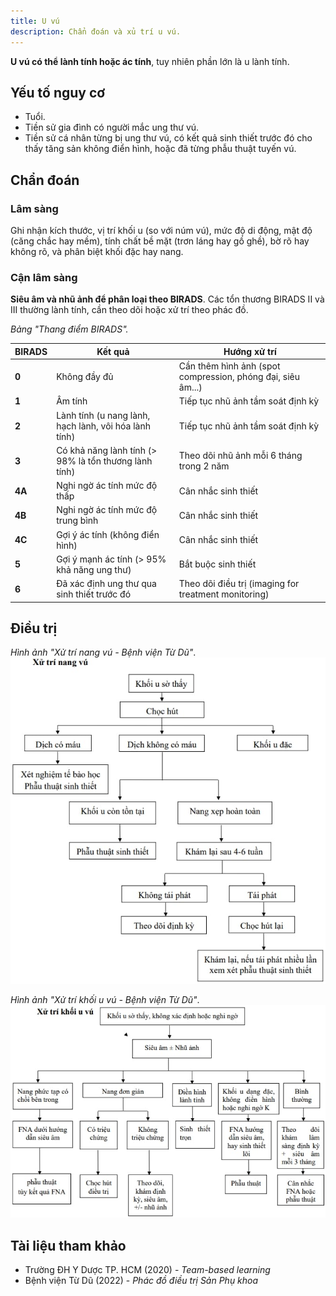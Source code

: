 ```yaml
---
title: U vú
description: Chẩn đoán và xủ trí u vú.
---
```


**U vú có thể lành tính hoặc ác tính**, tuy nhiên phần lớn là u lành tính.

## Yếu tố nguy cơ

- Tuổi.
- Tiền sử gia đình có người mắc ung thư vú.
- Tiền sử cá nhân từng bị ung thư vú, có kết quả sinh thiết trước đó cho thấy tăng sản không điển hình, hoặc đã từng phẫu thuật tuyến vú.

## Chẩn đoán

### Lâm sàng

Ghi nhận kích thước, vị trí khối u (so với núm vú), mức độ di động, mật độ (căng chắc hay mềm), tính chất bề mặt (trơn láng hay gồ ghề), bờ rõ hay không rõ, và phân biệt khối đặc hay nang.

### Cận lâm sàng

**Siêu âm và nhũ ảnh để phân loại theo BIRADS**. Các tổn thương BIRADS II và III thường lành tính, cần theo dõi hoặc xử trí theo phác đồ.

_Bảng "Thang điểm BIRADS"._

| BIRADS | Kết quả                                               | Hướng xử trí                                                |
| ------ | ----------------------------------------------------- | ----------------------------------------------------------- |
| **0**  | Không đầy đủ                                          | Cần thêm hình ảnh (spot compression, phóng đại, siêu âm...) |
| **1**  | Âm tính                                               | Tiếp tục nhũ ảnh tầm soát định kỳ                           |
| **2**  | Lành tính (u nang lành, hạch lành, vôi hóa lành tính) | Tiếp tục nhũ ảnh tầm soát định kỳ                           |
| **3**  | Có khả năng lành tính (> 98% là tổn thương lành tính) | Theo dõi nhũ ảnh mỗi 6 tháng trong 2 năm                    |
| **4A** | Nghi ngờ ác tính mức độ thấp                          | Cân nhắc sinh thiết                                         |
| **4B** | Nghi ngờ ác tính mức độ trung bình                    | Cân nhắc sinh thiết                                         |
| **4C** | Gợi ý ác tính (không điển hình)                       | Cân nhắc sinh thiết                                         |
| **5**  | Gợi ý mạnh ác tính (> 95% khả năng ung thư)           | Bắt buộc sinh thiết                                         |
| **6**  | Đã xác định ung thư qua sinh thiết trước đó           | Theo dõi điều trị (imaging for treatment monitoring)        |

## Điều trị

_Hình ảnh "Xử trí nang vú - Bệnh viện Từ Dũ"_.
![Xử trí nang vú - Bệnh viện Từ Dũ](./_images/u-vu/xu-tri-nang-vu.jpeg)

_Hình ảnh "Xử trí khối u vú - Bệnh viện Từ Dũ"_.
![Xử trí u vú - Bệnh viện Từ Dũ](./_images/u-vu/xu-tri-khoi-u-vu.jpeg)

## Tài liệu tham khảo

- Trường ĐH Y Dược TP. HCM (2020) - _Team-based learning_
- Bệnh viện Từ Dũ (2022) - _Phác đồ điều trị Sản Phụ khoa_
